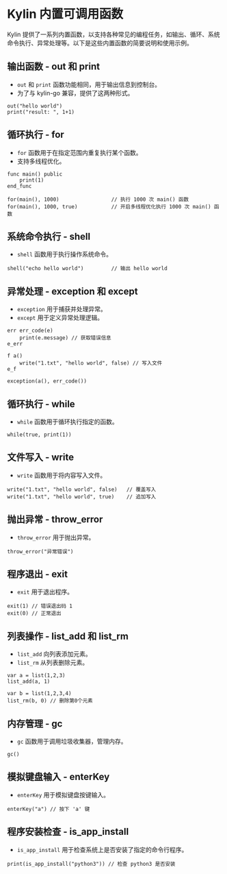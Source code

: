 # Kylin 内置可调用函数

Kylin 提供了一系列内置函数，以支持各种常见的编程任务，如输出、循环、系统命令执行、异常处理等。以下是这些内置函数的简要说明和使用示例。

## 输出函数 - out 和 print

- `out` 和 `print` 函数功能相同，用于输出信息到控制台。
- 为了与 kylin-go 兼容，提供了这两种形式。

```kylin
out("hello world")
print("result: ", 1+1)
```

## 循环执行 - for

- `for` 函数用于在指定范围内重复执行某个函数。
- 支持多线程优化。

```kylin
func main() public
    print(1)
end_func

for(main(), 1000)                 // 执行 1000 次 main() 函数
for(main(), 1000, true)           // 开启多线程优化执行 1000 次 main() 函数
```

## 系统命令执行 - shell

- `shell` 函数用于执行操作系统命令。

```kylin
shell("echo hello world")         // 输出 hello world
```

## 异常处理 - exception 和 except

- `exception` 用于捕获并处理异常。
- `except` 用于定义异常处理逻辑。

```kylin
err err_code(e)
    print(e.message) // 获取错误信息
e_err

f a()
    write("1.txt", "hello world", false) // 写入文件
e_f

exception(a(), err_code())
```

## 循环执行 - while

- `while` 函数用于循环执行指定的函数。

```kylin
while(true, print(1))
```

## 文件写入 - write

- `write` 函数用于将内容写入文件。

```kylin
write("1.txt", "hello world", false)   // 覆盖写入
write("1.txt", "hello world", true)    // 追加写入
```

## 抛出异常 - throw_error

- `throw_error` 用于抛出异常。

```kylin
throw_error("异常错误")
```

## 程序退出 - exit

- `exit` 用于退出程序。

```kylin
exit(1) // 错误退出码 1
exit(0) // 正常退出
```

## 列表操作 - list_add 和 list_rm

- `list_add` 向列表添加元素。
- `list_rm` 从列表删除元素。

```kylin
var a = list(1,2,3)
list_add(a, 1)

var b = list(1,2,3,4)
list_rm(b, 0) // 删除第0个元素
```

## 内存管理 - gc

- `gc` 函数用于调用垃圾收集器，管理内存。

```kylin
gc()
```

## 模拟键盘输入 - enterKey

- `enterKey` 用于模拟键盘按键输入。

```kylin
enterKey("a") // 按下 'a' 键
```

## 程序安装检查 - is_app_install

- `is_app_install` 用于检查系统上是否安装了指定的命令行程序。

```kylin
print(is_app_install("python3")) // 检查 python3 是否安装
```
